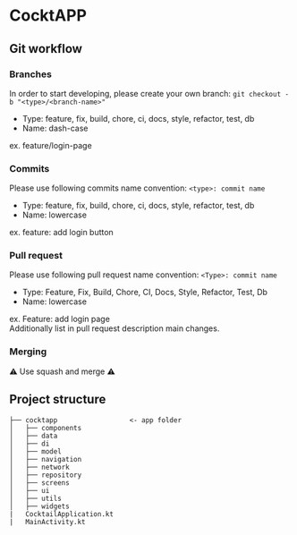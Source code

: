 ﻿# CocktAPP

## Git workflow

### Branches

In order to start developing, please create your own branch:
`git checkout -b "<type>/<branch-name>"`

- Type: feature, fix, build, chore, ci, docs, style, refactor, test, db
- Name: dash-case

ex. feature/login-page

### Commits

Please use following commits name convention:
`<type>: commit name`

- Type: feature, fix, build, chore, ci, docs, style, refactor, test, db
- Name: lowercase

ex. feature: add login button

### Pull request

Please use following pull request name convention:
`<Type>: commit name`

- Type: Feature, Fix, Build, Chore, CI, Docs, Style, Refactor, Test, Db
- Name: lowercase

ex. Feature: add login page
<br>
Additionally list in pull request description main changes.

### Merging

⚠ Use squash and merge ⚠

## Project structure

```
├── cocktapp                  <- app folder
│   ├── components              
│   ├── data           
│   ├── di      
│   ├── model        
│   ├── navigation    
│   ├── network   
│   ├── repository
│   ├── screens
│   ├── ui
│   ├── utils
│   ├── widgets
|   CocktailApplication.kt
|   MainActivity.kt
```
<br>
